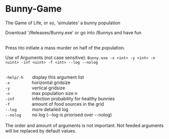 # Bunny-Game
The Game of Life, or so,
'simulates' a bunny population

Download '/Releases/Bunny.exe'
or go into /Bunnys and have fun<br /><br />

Press ```h```to initiate a mass murder on half of the population.

Use of Arguments (not case sensitive):
```Bunny.exe -x <int> -y <int> -n <uint> -inf <uint> -f <int> --log --nolog```<br />
<br />

```-help/-h```&emsp;&emsp;display this argument list<br />
```-x```&emsp;&emsp;&emsp;&emsp;&emsp;horizontal gridsize<br />
```-y```&emsp;&emsp;&emsp;&emsp;&emsp;vertical gridsize<br />
```-n```&emsp;&emsp;&emsp;&emsp;&emsp;max population size n<br />
```-inf```&emsp;&emsp;&emsp;&emsp;infection probability for healthy bunnies<br />
```-f```&emsp;&emsp;&emsp;&emsp;&emsp;amount of food sources in the grid<br />
```--log```&ensp;&emsp;&emsp;&emsp;more detailed log<br />
```--nolog```&ensp;&emsp;&emsp;no log (--log is priorised over --nolog)<br />
<br />
The order and amount of arguments is not important.
Not feeded arguments will be replaced by default values.
